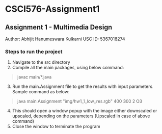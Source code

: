 # CSCI576-Assignment1
## Assignment 1 - Multimedia Design
Author: Abhijit Hanumeswara Kulkarni
USC ID: 5367018274

### Steps to run the project
1) Navigate to the src directory
2) Compile all the main packages, using below command:
> javac main/*.java
3) Run the main.Assignment file to get the results with input parameters. Sample command as below:
> java main.Assignment "img/hw1_1_low_res.rgb" 400 300 2 O3
4) This should open a window popup with the image either downscaled or upscaled, depending on the parameters (Upscaled in case of above command)
5) Close the window to terminate the program
